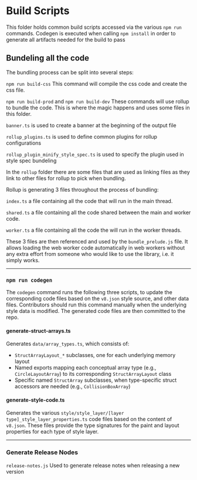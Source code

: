 # Build Scripts

This folder holds common build scripts accessed via the various `npm run` commands.
Codegen is executed when calling `npm install` in order to generate all artifacts needed for the build to pass

## Bundeling all the code

The bundling process can be split into several steps:

`npm run build-css`
This command will compile the css code and create the css file.

`npm run build-prod` and `npm run build-dev`
These commands will use rollup to bundle the code. This is where the magic happens and uses some files in this folder.

`banner.ts` is used to create a banner at the beginning of the output file

`rollup_plugins.ts` is used to define common plugins for rollup configurations

`rollup_plugin_minify_style_spec.ts` is used to specify the plugin used in style spec bundeling

In the `rollup` folder there are some files that are used as linking files as they link to other files for rollup to pick when bundling.

Rollup is generating 3 files throughout the process of bundling: 

`index.ts` a file containing all the code that will run in the main thread. 

`shared.ts` a file containing all the code shared between the main and worker code.

`worker.ts` a file containing all the code the will run in the worker threads.

These 3 files are then referenced and used by the `bundle_prelude.js` file. It allows loading the web worker code automatically in web workers without any extra effort from someone who would like to use the library, i.e. it simply works.

<hr>

### `npm run codegen`
The `codegen` command runs the following three scripts, to update the corresponding code files based on the `v8.json` style source, and other data files. Contributors should run this command manually when the underlying style data is modified. The generated code files are then committed to the repo.
#### generate-struct-arrays.ts		
Generates `data/array_types.ts`, which consists of:
 - `StructArrayLayout_*` subclasses, one for each underlying memory layout
 - Named exports mapping each conceptual array type (e.g., `CircleLayoutArray`) to its corresponding `StructArrayLayout` class
 - Specific named `StructArray` subclasses, when type-specific struct accessors are needed (e.g., `CollisionBoxArray`)
#### generate-style-code.ts			
Generates the various `style/style_layer/[layer type]_style_layer_properties.ts` code files based on the content of `v8.json`. These files provide the type signatures for the paint and layout properties for each type of style layer.
<hr>

### Generate Release Nodes

`release-notes.js` Used to generate release notes when releasing a new version

